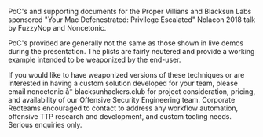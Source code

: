 PoC's and supporting documents for the Proper Villians and Blacksun Labs sponsored "Your Mac Defenestrated: Privilege Escalated" Nolacon 2018 talk by FuzzyNop and Noncetonic.

PoC's provided are generally not the same as those shown in live demos during the presentation. The plists are fairly neutered and provide a working example intended to be weaponized by the end-user.


If you would like to have weaponized versions of these techniques or are interested in having a custom solution developed for your team, please email  noncetonic å† blacksunhackers.club for project consideration, pricing, and availability of our Offensive Security Engineering team. Corporate Redteams encouraged to contact to address any workflow automation, offensive TTP research and development, and custom tooling needs. Serious enquiries only.